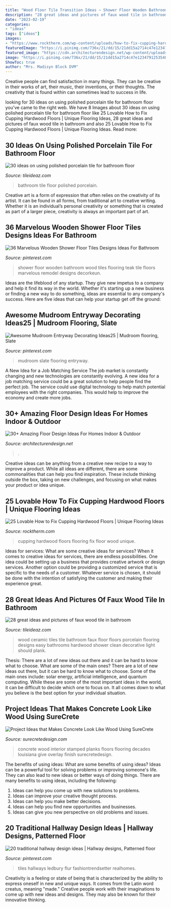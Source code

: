 ```yaml
---
title: "Wood Floor Tile Transition Ideas ~ Shower Floor Wooden Bathroom Wood Tiles Flooring Teak Tile Floors Marvelous Remodel Designs Decorkeun"
description: "28 great ideas and pictures of faux wood tile in bathroom"
date: "2023-02-19"
categories:
- "ideas"
tags: ["ideas"]
images:
- "https://www.rocktherm.com/wp-content/uploads/how-to-fix-cupping-hardwood-floors-of-wood-floor-cupping-coloring-multi-color-wood-floor-new-naturalny-dub-pertaining-to-wood-floor-cupping-coloring-multi-color-wood-floor-new-naturalny-dub-.jpg"
featuredImage: "https://i.pinimg.com/736x/21/dd/15/21dd15a2714c47e1234791253548b34d.jpg"
featured_image: "https://cdn.architecturendesign.net/wp-content/uploads/2015/08/AD-Indoor-Outdoor-Floor-Design-Ideas-21.jpg"
image: "https://i.pinimg.com/736x/21/dd/15/21dd15a2714c47e1234791253548b34d.jpg"
ShowToc: true
author: "Mrs. Madisyn Block DVM"
---
```



Creative people can find satisfaction in many things. They can be creative in their works of art, their music, their inventions, or their thoughts. The creativity that is found within can sometimes lead to success in life.

	

		
looking for 30 ideas on using polished porcelain tile for bathroom floor you've came to the right web. We have 8 Images about 30 ideas on using polished porcelain tile for bathroom floor like 25 Lovable How to Fix Cupping Hardwood Floors | Unique Flooring Ideas, 28 great ideas and pictures of faux wood tile in bathroom and also 25 Lovable How to Fix Cupping Hardwood Floors | Unique Flooring Ideas. Read more:
		
    
## 30 Ideas On Using Polished Porcelain Tile For Bathroom Floor

<img loading=lazy src="http://www.tileideaz.com/wp-content/uploads/2015/08/102808803963052329-440x6624.jpg" onerror="this.onerror=null;this.src='https://tse3.mm.bing.net/th?id=OIP.feJ-9YleXO11OtvaJVp2-gAAAA&amp;pid=15.1';" alt="30 ideas on using polished porcelain tile for bathroom floor">

_Source: tileideaz.com_

>bathroom tile floor polished porcelain. 

	

Creative art is a form of expression that often relies on the creativity of its artist. It can be found in all forms, from traditional art to creative writing. Whether it is an individual’s personal creativity or something that is created as part of a larger piece, creativity is always an important part of art.

    
## 36 Marvelous Wooden Shower Floor Tiles Designs Ideas For Bathroom

<img loading=lazy src="https://i.pinimg.com/736x/74/66/50/746650846705e39ea3b3c7d84ed9382a.jpg" onerror="this.onerror=null;this.src='https://tse4.mm.bing.net/th?id=OIP.9plprE7iKUxhY4GPfBey_QHaJ3&amp;pid=15.1';" alt="36 Marvelous Wooden Shower Floor Tiles Designs Ideas For Bathroom">

_Source: pinterest.com_

>shower floor wooden bathroom wood tiles flooring teak tile floors marvelous remodel designs decorkeun. 

	

Ideas are the lifeblood of any startup. They give new impetus to a company and help it find its way in the world. Whether it's starting up a new business or finding a new way to do something, ideas are essential to any company's success. Here are five ideas that can help your startup get off the ground: 

    
## Awesome Mudroom Entryway Decorating Ideas25 | Mudroom Flooring, Slate

<img loading=lazy src="https://i.pinimg.com/736x/21/dd/15/21dd15a2714c47e1234791253548b34d.jpg" onerror="this.onerror=null;this.src='https://tse2.mm.bing.net/th?id=OIP.KTR-qs68aGBrS5KSC_ICigHaLH&amp;pid=15.1';" alt="Awesome Mudroom Entryway Decorating Ideas25 | Mudroom flooring, Slate">

_Source: pinterest.com_

>mudroom slate flooring entryway. 

	

A New Idea for a Job Matching Service
The job market is constantly changing and new technologies are constantly evolving. A new idea for a job matching service could be a great solution to help people find the perfect job. The service could use digital technology to help match potential employees with the right companies. This would help to improve the economy and create more jobs.

    
## 30+ Amazing Floor Design Ideas For Homes Indoor &amp; Outdoor

<img loading=lazy src="https://cdn.architecturendesign.net/wp-content/uploads/2015/08/AD-Indoor-Outdoor-Floor-Design-Ideas-21.jpg" onerror="this.onerror=null;this.src='https://tse4.mm.bing.net/th?id=OIP.K8DN2tCv0pbdZ-JeeS_u-gHaLH&amp;pid=15.1';" alt="30+ Amazing Floor Design Ideas For Homes Indoor &amp; Outdoor">

_Source: architecturendesign.net_

>. 

	

Creative ideas can be anything from a creative new recipe to a way to improve a product. While all ideas are different, there are some commonalities that can help you find inspiration. These include thinking outside the box, taking on new challenges, and focusing on what makes your product or idea unique.

    
## 25 Lovable How To Fix Cupping Hardwood Floors | Unique Flooring Ideas

<img loading=lazy src="https://www.rocktherm.com/wp-content/uploads/how-to-fix-cupping-hardwood-floors-of-wood-floor-cupping-coloring-multi-color-wood-floor-new-naturalny-dub-pertaining-to-wood-floor-cupping-coloring-multi-color-wood-floor-new-naturalny-dub-.jpg" onerror="this.onerror=null;this.src='https://tse1.mm.bing.net/th?id=OIP.6TDtpsKUeDsqcI7CatSlvgHaJ4&amp;pid=15.1';" alt="25 Lovable How to Fix Cupping Hardwood Floors | Unique Flooring Ideas">

_Source: rocktherm.com_

>cupping hardwood floors flooring fix floor wood unique. 

	

Ideas for services: What are some creative ideas for services?
When it comes to creative ideas for services, there are endless possibilities. One idea could be setting up a business that provides creative artwork or design services. Another option could be providing a customized service that is specific to the needs of a customer. Whatever service is chosen, it should be done with the intention of satisfying the customer and making their experience great.

    
## 28 Great Ideas And Pictures Of Faux Wood Tile In Bathroom

<img loading=lazy src="http://www.tileideaz.com/wp-content/uploads/2015/09/151.jpg" onerror="this.onerror=null;this.src='https://tse4.mm.bing.net/th?id=OIP.9FPz40pRmceA3Vo1djR9FQHaK0&amp;pid=15.1';" alt="28 great ideas and pictures of faux wood tile in bathroom">

_Source: tileideaz.com_

>wood ceramic tiles tile bathroom faux floor floors porcelain flooring designs easy bathrooms hardwood shower clean decorative light should plank. 

	

Thesis: There are a lot of new ideas out there and it can be hard to know what to choose. What are some of the main ones?
There are a lot of new ideas out there, but it can be hard to know what to choose. Some of the main ones include: solar energy, artificial intelligence, and quantum computing. While these are some of the most important ideas in the world, it can be difficult to decide which one to focus on. It all comes down to what you believe is the best option for your individual situation.

    
## Project Ideas That Makes Concrete Look Like Wood Using SureCrete

<img loading=lazy src="https://surecretedesign.com/wp-content/uploads/2013/09/Concrete-Wood-Interior-New-Iberia-41-article.jpg" onerror="this.onerror=null;this.src='https://tse4.mm.bing.net/th?id=OIP.qd_P6Xomvdq64SJWDGPktwAAAA&amp;pid=15.1';" alt="Project Ideas that Makes Concrete Look Like Wood Using SureCrete">

_Source: surecretedesign.com_

>concrete wood interior stamped planks floors flooring decades louisiana give overlay finish surecretedesign. 

	

The benefits of using ideas: What are some benefits of using ideas?
Ideas can be a powerful tool for solving problems or improving someone's life. They can also lead to new ideas or better ways of doing things. There are many benefits to using ideas, including the following: 
1. Ideas can help you come up with new solutions to problems.
2. Ideas can improve your creative thought process. 
3. Ideas can help you make better decisions. 
4. Ideas can help you find new opportunities and businesses. 
5. Ideas can give you new perspective on old problems and issues.

    
## 20 Traditional Hallway Design Ideas | Hallway Designs, Patterned Floor

<img loading=lazy src="https://i.pinimg.com/736x/82/ff/ca/82ffcac17c76814a116b17ad2719c438.jpg" onerror="this.onerror=null;this.src='https://tse2.mm.bing.net/th?id=OIP.QJrm5Ivb3JZkI1bzffAUVQHaKC&amp;pid=15.1';" alt="20 traditional hallway design ideas | Hallway designs, Patterned floor">

_Source: pinterest.com_

>tiles hallways ledbury flur fashiontrendsetter realhomes. 

	

Creativity is a feeling or state of being that is characterized by the ability to express oneself in new and unique ways. It comes from the Latin word creatus, meaning "made." Creative people work with their imaginations to come up with new ideas and designs. They may also be known for their innovative thinking.

